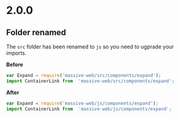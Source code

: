 # 2.0.0

## Folder renamed

The `src` folder has been renamed to `js` so you need to ugprade your imports.

**Before**

```js
var Expand = require('massive-web/src/components/expand');
import ContainerLink from  'massive-web/src/components/expand';
```

**After**

```js
var Expand = require('massive-web/js/components/expand');
import ContainerLink from  'massive-web/js/components/expand';
```
